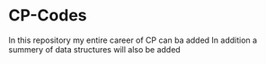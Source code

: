 # CP-Codes
In this repository my entire career of CP can ba added
In addition a summery of data structures will also be added

